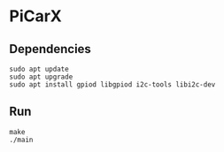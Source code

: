 # PiCarX

## Dependencies

```
sudo apt update
sudo apt upgrade
sudo apt install gpiod libgpiod i2c-tools libi2c-dev
```

## Run

```
make
./main
```